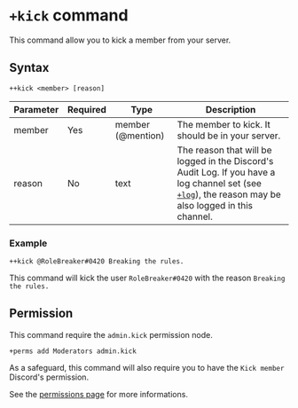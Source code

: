 # `+kick` command
This command allow you to kick a member from your server.

## Syntax
```
++kick <member> [reason]
```
Parameter | Required | Type               | Description
----------|----------|--------------------|--------------------------------------------------
member    | Yes      | member (@mention)  | The member to kick. It should be in your server.
reason    | No       | text               | The reason that will be logged in the Discord's Audit Log. If you have a log channel set (see [`+log`](/commands/settings/log.md)), the reason may be also logged in this channel.

### Example
```
++kick @RoleBreaker#0420 Breaking the rules.
```
This command will kick the user `RoleBreaker#0420` with the reason `Breaking the rules.`

## Permission
This command require the `admin.kick` permission node.
```
+perms add Moderators admin.kick
```
As a safeguard, this command will also require you to have the `Kick member` Discord's permission.

See the [permissions page](/permissions.md) for more informations.
